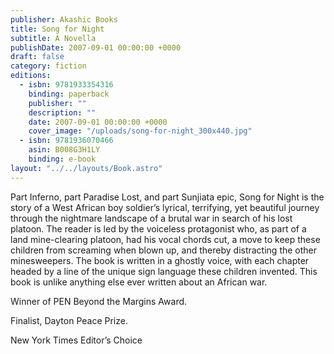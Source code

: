 ```yaml
---
publisher: Akashic Books
title: Song for Night
subtitle: A Novella
publishDate: 2007-09-01 00:00:00 +0000
draft: false
category: fiction
editions:
  - isbn: 9781933354316
    binding: paperback
    publisher: ""
    description: ""
    date: 2007-09-01 00:00:00 +0000
    cover_image: "/uploads/song-for-night_300x440.jpg"
  - isbn: 9781936070466
    asin: B008G3H1LY
    binding: e-book
layout: "../../layouts/Book.astro"
---
```


Part Inferno, part Paradise Lost, and part Sunjiata epic, Song for Night is the story of a West African boy soldier’s lyrical, terrifying, yet beautiful journey through the nightmare landscape of a brutal war in search of his lost platoon. The reader is led by the voiceless protagonist who, as part of a land mine-clearing platoon, had his vocal chords cut, a move to keep these children from screaming when blown up, and thereby distracting the other minesweepers. The book is written in a ghostly voice, with each chapter headed by a line of the unique sign language these children invented. This book is unlike anything else ever written about an African war.

Winner of PEN Beyond the Margins Award.

Finalist, Dayton Peace Prize.

New York Times Editor’s Choice
